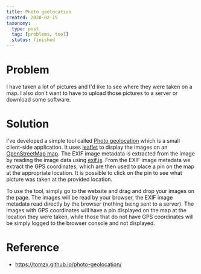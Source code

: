 ```yaml
---
title: Photo geolocation
created: 2020-02-15
taxonomy:
  type: post
  tag: [problems, tool]
  status: finished
---
```


# Problem
I have taken a lot of pictures and I'd like to see where they were taken on a map. I also don't want to have to upload those pictures to a server or download some software.

# Solution
I've developed a simple tool called [Photo geolocation](https://tomzx.github.io/photo-geolocation/) which is a small client-side application. It uses [leaflet](https://leafletjs.com/) to display the images on an [OpenStreetMap map](https://www.openstreetmap.org/). The EXIF image metadata is extracted from the image by reading the image data using [exif.js](https://github.com/exif-js/exif-js). From the EXIF image metadata we extract the GPS coordinates, which are then used to place a pin on the map at the appropriate location. It is possible to click on the pin to see what picture was taken at the provided location.

To use the tool, simply go to the website and drag and drop your images on the page. The images will be read by your browser, the EXIF image metadata read directly by the browser (nothing being sent to a server). The images with GPS coordinates will have a pin displayed on the map at the location they were taken, while those that do not have GPS coordinates will be simply logged to the browser console and not displayed.

# Reference
* https://tomzx.github.io/photo-geolocation/

